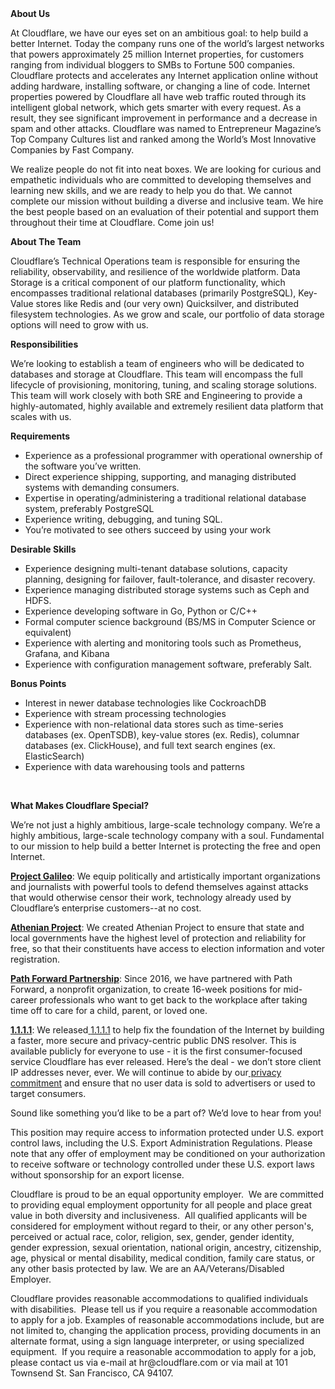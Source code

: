 <div class="content-intro">
	<div><strong>About Us</strong></div>
	<div>
		<p><span style="font-weight: 400;">At Cloudflare, we have our eyes set on an ambitious goal: to help build a better Internet. Today the company runs one of the world’s largest networks that powers approximately 25 million Internet properties, for customers ranging from individual bloggers to SMBs to Fortune 500 companies. Cloudflare protects and accelerates any Internet application online without adding hardware, installing software, or changing a line of code. Internet properties powered by Cloudflare all have web traffic routed through its intelligent global network, which gets smarter with every request. As a result, they see significant improvement in performance and a decrease in spam and other attacks. Cloudflare was named to Entrepreneur Magazine’s Top Company Cultures list and ranked among the World’s Most Innovative Companies by Fast Company.</span><span style="font-weight: 400;">&nbsp;</span></p>
		<p><span style="font-weight: 400;">We realize people do not fit into neat boxes. We are looking for curious and empathetic individuals who are committed to developing themselves and learning new skills, and we are ready to help you do that. We cannot complete our mission without building a diverse and inclusive team. We hire the best people based on an evaluation of their potential and support them throughout their time at Cloudflare. Come join us!&nbsp;</span></p>
	</div>
</div>
<p><strong>About The Team</strong></p>
<p><span style="font-weight: 400;">Cloudflare’s Technical Operations team is responsible for ensuring the reliability, observability, and resilience of the worldwide platform. Data Storage is a critical component of our platform functionality, which encompasses traditional relational databases (primarily PostgreSQL), Key-Value stores like Redis and (our very own) Quicksilver, and distributed filesystem technologies. As we grow and scale, our portfolio of data storage options will need to grow with us. </span></p>
<p><strong>Responsibilities</strong></p>
<p><span style="font-weight: 400;">We’re looking to establish a team of engineers who will be dedicated to databases and storage at Cloudflare. This team will encompass the full lifecycle of provisioning, monitoring, tuning, and scaling storage solutions. This team will work closely with both SRE and Engineering to provide a highly-automated, highly available and extremely resilient data platform that scales with us.</span></p>
<p><strong>Requirements</strong></p>
<ul>
	<li style="font-weight: 400;"><span style="font-weight: 400;">Experience as a professional programmer with operational ownership of the software you’ve written.</span></li>
	<li style="font-weight: 400;"><span style="font-weight: 400;">Direct experience shipping, supporting, and managing distributed systems with demanding consumers.</span></li>
	<li style="font-weight: 400;"><span style="font-weight: 400;">Expertise in operating/administering a traditional relational database system, preferably PostgreSQL</span></li>
	<li style="font-weight: 400;"><span style="font-weight: 400;">Experience writing, debugging, and tuning SQL.</span></li>
	<li style="font-weight: 400;"><span style="font-weight: 400;">You’re motivated to see others succeed by using your work</span></li>
</ul>
<p><strong>Desirable Skills</strong></p>
<ul>
	<li style="font-weight: 400;"><span style="font-weight: 400;">Experience designing multi-tenant database solutions, capacity planning, designing for failover, fault-tolerance, and disaster recovery.</span></li>
	<li style="font-weight: 400;"><span style="font-weight: 400;">Experience managing distributed storage systems such as Ceph and HDFS.</span></li>
	<li style="font-weight: 400;"><span style="font-weight: 400;">Experience developing software in Go, Python or C/C++</span></li>
	<li style="font-weight: 400;"><span style="font-weight: 400;">Formal computer science background (BS/MS in Computer Science or equivalent)</span></li>
	<li style="font-weight: 400;"><span style="font-weight: 400;">Experience with alerting and monitoring tools such as Prometheus, Grafana, and Kibana</span></li>
	<li style="font-weight: 400;"><span style="font-weight: 400;">Experience with configuration management software, preferably Salt. </span></li>
</ul>
<p><strong>Bonus Points</strong></p>
<ul>
	<li style="font-weight: 400;"><span style="font-weight: 400;">Interest in newer database technologies like CockroachDB</span></li>
	<li style="font-weight: 400;"><span style="font-weight: 400;">Experience with stream processing technologies</span></li>
	<li style="font-weight: 400;"><span style="font-weight: 400;">Experience with non-relational data stores such as time-series databases (ex. OpenTSDB), key-value stores (ex. Redis), columnar databases (ex. ClickHouse), and full text search engines (ex. ElasticSearch)</span></li>
	<li style="font-weight: 400;"><span style="font-weight: 400;">Experience with data warehousing tools and patterns</span></li>
</ul>
<p>&nbsp;</p>
<div class="content-conclusion">
	<p><strong>What Makes Cloudflare Special?</strong></p>
	<p><span style="font-weight: 400;">We’re not just a highly ambitious, large-scale technology company. We’re a highly ambitious, large-scale technology company with a soul. Fundamental to our mission to help build a better Internet is protecting the free and open Internet.</span></p>
	<p><a href="https://blog.cloudflare.com/protecting-free-expression-online/"><strong>Project Galileo</strong></a><span style="font-weight: 400;">: We equip politically and artistically important organizations and journalists with powerful tools to defend themselves against attacks that would otherwise censor their work, technology already used by Cloudflare’s enterprise customers--at no cost.</span></p>
	<p><strong><a href="https://www.cloudflare.com/athenian/">Athenian Project</a></strong><span style="font-weight: 400;">: We created Athenian Project to ensure that state and local governments have the highest level of protection and reliability for free, so that their constituents have access to election information and voter registration.</span></p>
	<p><a href="https://blog.cloudflare.com/tag/path-forward/"><strong>Path Forward Partnership</strong></a><span style="font-weight: 400;">: Since 2016, we have partnered with Path Forward, a nonprofit organization, to create 16-week positions for mid-career professionals who want to get back to the workplace after taking time off to care for a child, parent, or loved one.</span></p>
	<p><a href="https://1.1.1.1/"><strong>1.1.1.1</strong></a><span style="font-weight: 400;">: We released</span><a href="https://1.1.1.1/"> <span style="font-weight: 400;">1.1.1.1</span></a><span style="font-weight: 400;"> to help fix the foundation of the Internet by building a faster, more secure and privacy-centric public DNS resolver. This is available publicly for everyone to use - it is the first consumer-focused service Cloudflare has ever released. Here’s the deal - we don’t store client IP addresses never, ever. We will continue to abide by our</span><a href="https://developers.cloudflare.com/1.1.1.1/privacy/public-dns-resolver"> privacy commitment</a><span style="font-weight: 400;"> and ensure that no user data is sold to advertisers or used to target consumers.</span></p>
	<p><span style="font-weight: 400;">Sound like something you’d like to be a part of? We’d love to hear from you!</span></p>
	<p><span style="font-weight: 400;">This position may require access to information protected under U.S. export control laws, including the U.S. Export Administration Regulations. Please note that any offer of employment may be conditioned on your authorization to receive software or technology controlled under these U.S. export laws without sponsorship for an export license.</span></p>
	<p><span style="font-weight: 400;">Cloudflare is proud to be an equal opportunity employer. &nbsp;We are committed to providing equal employment opportunity for all people and place great value in both diversity and inclusiveness. &nbsp;All qualified applicants will be considered for employment without regard to their, or any other person's, perceived or actual</span> <span style="font-weight: 400;">race, color, religion, sex, gender, gender identity, gender expression, sexual orientation, national origin, ancestry, citizenship, age, physical or mental disability, medical condition, family care status, or any other basis protected by law. </span><span style="font-weight: 400;">We are an AA/Veterans/Disabled Employer.</span></p>
	<p><span style="font-weight: 400;">Cloudflare provides reasonable accommodations to qualified individuals with disabilities. &nbsp;Please tell us if you require a reasonable accommodation to apply for a job. Examples of reasonable accommodations include, but are not limited to, changing the application process, providing documents in an alternate format, using a sign language interpreter, or using specialized equipment. &nbsp;If you require a reasonable accommodation to apply for a job, please contact us via e-mail at </span><span style="font-weight: 400;">hr@cloudflare.com</span><span style="font-weight: 400;"> or via mail at 101 Townsend St. San Francisco, CA 94107.</span></p>
</div>
